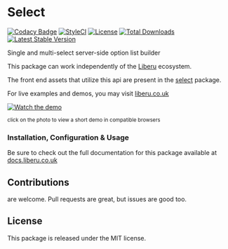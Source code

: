 # Select

[![Codacy Badge](https://app.codacy.com/project/badge/Grade/7925de362eed457fb55996828e30a5d8)](https://www.codacy.com/gh/laravel-liberu/select?utm_source=github.com&amp;utm_medium=referral&amp;utm_content=laravel-liberu/select&amp;utm_campaign=Badge_Grade) 
[![StyleCI](https://github.styleci.io/repos/85489940/shield?branch=master)](https://github.styleci.io/repos/85489940)
[![License](https://poser.pugx.org/laravel-liberu/select/license)](https://packagist.org/packages/laravel-liberu/select)
[![Total Downloads](https://poser.pugx.org/laravel-liberu/select/downloads)](https://packagist.org/packages/laravel-liberu/select)
[![Latest Stable Version](https://poser.pugx.org/laravel-liberu/select/version)](https://packagist.org/packages/laravel-liberu/select)

Single and multi-select server-side option list builder

This package can work independently of the [Liberu](https://github.com/laravel-liberu/Liberu) ecosystem.

The front end assets that utilize this api are present in the [select](https://github.com/liberu-ui/select) package.

For live examples and demos, you may visit [liberu.co.uk](https://www.liberu.co.uk)

[![Watch the demo](https://laravel-liberu.github.io/select/screenshots/bulma_031.png)](https://laravel-liberu.github.io/select/videos/bulma_demo_01.mp4)

<sup>click on the photo to view a short demo in compatible browsers</sup>

### Installation, Configuration & Usage

Be sure to check out the full documentation for this package available at [docs.liberu.co.uk](https://docs.liberu.co.uk/backend/select.html)

## Contributions

are welcome. Pull requests are great, but issues are good too.

## License

This package is released under the MIT license.
